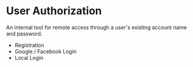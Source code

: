 # User Authorization

An internal tool for remote access through a user's existing account name and password.
- Registration
- Google / Facebook Login 
- Local Login

